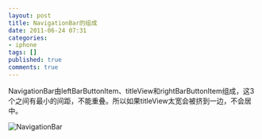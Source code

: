 ```yaml
---
layout: post
title: NavigationBar的组成
date: 2011-06-24 07:31
categories:
- iphone
tags: []
published: true
comments: true
---
```

NavigationBar由leftBarButtonItem、titleView和rightBarButtonItem组成，这3个之间有最小的间距，不能重叠。所以如果titleView太宽会被挤到一边，不会居中。

![NavigationBar](/images/articles/NavigationBar.png)
